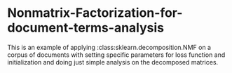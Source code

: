 # Nonmatrix-Factorization-for-document-terms-analysis
This is an example of applying :class:sklearn.decomposition.NMF on a corpus of documents with setting specific parameters for loss function and initialization and doing just simple analysis on the decomposed matrices. 
